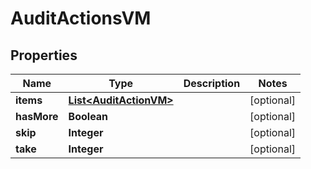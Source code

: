 

# AuditActionsVM


## Properties

| Name | Type | Description | Notes |
|------------ | ------------- | ------------- | -------------|
|**items** | [**List&lt;AuditActionVM&gt;**](AuditActionVM.md) |  |  [optional] |
|**hasMore** | **Boolean** |  |  [optional] |
|**skip** | **Integer** |  |  [optional] |
|**take** | **Integer** |  |  [optional] |



